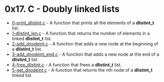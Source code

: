 # 0x17. C - Doubly linked lists

- [0-print_dlistint.c](https://github.com/CharlesMariga/alx-low_level_programming/blob/main/0x17-doubly_linked_lists/0-print_dlistint.c) - A function that prints all the elements of a **dlistint_t** list.
- [1-dlistint_len.c](https://github.com/CharlesMariga/alx-low_level_programming/blob/main/0x17-doubly_linked_lists/1-dlistint_len.c) - A function that returns the number of elements in a linked **dlistint_t** list.
- [2-add_dnodeint.c](https://github.com/CharlesMariga/alx-low_level_programming/blob/main/0x17-doubly_linked_lists/2-add_dnodeint.c) - A function that adds a new node at the beginning of a **dlistint_t** list.
- [3-add_dnodeint_end.c](https://github.com/CharlesMariga/alx-low_level_programming/blob/main/0x17-doubly_linked_lists/3-add_dnodeint_end.c) - A function that adds a new node at the end of a **dlistint_t** list.
- [4-free_dlistint.c](https://github.com/CharlesMariga/alx-low_level_programming/blob/main/0x17-doubly_linked_lists/4-free_dlistint.c) - A function that frees a **dlistint_t** list.
- [5-get_dnodeint.c]() - A function that returns the nth node of a **dlistint_t** linked list.
